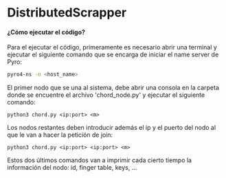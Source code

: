 # DistributedScrapper

#### ¿Cómo ejecutar el código?

Para el ejecutar el código, primeramente es necesario abrir una terminal y ejecutar el siguiente comando que se encarga de iniciar el name server de Pyro:

```bash
pyro4-ns -n <host_name>   
```

El primer nodo que se una al sistema, debe abrir una consola en la carpeta donde se encuentre el archivo 'chord_node.py' y ejecutar el siguiente comando:

```
python3 chord.py <ip:port> <m>
```

Los nodos restantes deben introducir además el ip y el puerto del nodo al que le van a hacer la petición de join:

```
python3 chord.py <ip:port> <ip:port> <m>
```

Estos dos últimos comandos van a imprimir cada cierto tiempo la información del nodo: id, finger table, keys, ...